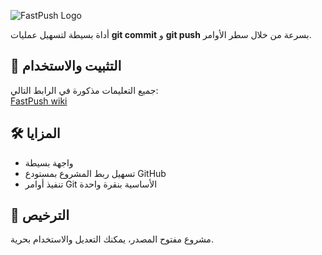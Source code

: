 ![FastPush Logo](assets/logo.png)


أداة بسيطة لتسهيل عمليات **git commit** و **git push** بسرعة من خلال سطر الأوامر.

## 📖 التثبيت والاستخدام

جميع التعليمات مذكورة في الرابط التالي:  
 [FastPush wiki](https://d1wiki.vercel.app/fastpush/)

## 🛠 المزايا
- واجهة بسيطة
- تسهيل ربط المشروع بمستودع GitHub
- تنفيذ أوامر Git الأساسية بنقرة واحدة

## 📄 الترخيص
مشروع مفتوح المصدر، يمكنك التعديل والاستخدام بحرية.
